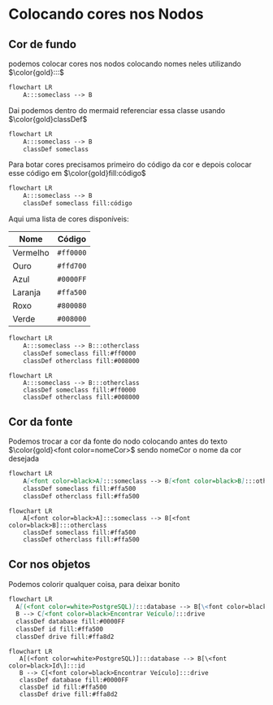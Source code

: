 # Colocando cores nos Nodos

## Cor de fundo

podemos colocar cores nos nodos colocando nomes neles utilizando $\color{gold}:::$

```md
flowchart LR
    A:::someclass --> B
```

Dai podemos dentro do mermaid referenciar essa classe usando $\color{gold}classDef$

```md
flowchart LR
    A:::someclass --> B
    classDef someclass
```

Para botar cores precisamos primeiro do código da cor e depois colocar esse código em $\color{gold}fill:código$

```md
flowchart LR
    A:::someclass --> B
    classDef someclass fill:código
```

Aqui uma lista de cores disponíveis:

Nome|Código|
|---|---|
Vermelho|`#ff0000`
Ouro|`#ffd700`
Azul|`#0000FF`
Laranja|`#ffa500`
Roxo|`#800080`
Verde|`#008000`

```md
flowchart LR
    A:::someclass --> B:::otherclass
    classDef someclass fill:#ff0000
    classDef otherclass fill:#008000
```

```mermaid
flowchart LR
    A:::someclass --> B:::otherclass
    classDef someclass fill:#ff0000
    classDef otherclass fill:#008000
```

## Cor da fonte

Podemos trocar a cor da fonte do nodo colocando antes do texto $\color{gold}<font color=nomeCor>$ sendo nomeCor o nome da cor desejada
    
```md
flowchart LR
    A[<font color=black>A]:::someclass --> B[<font color=black>B]:::otherclass
    classDef someclass fill:#ffa500
    classDef otherclass fill:#ffa500
```

```mermaid
flowchart LR
    A[<font color=black>A]:::someclass --> B[<font color=black>B]:::otherclass
    classDef someclass fill:#ffa500
    classDef otherclass fill:#ffa500
```
    
## Cor nos objetos
    
Podemos colorir qualquer coisa, para deixar bonito
    
  ```md
 flowchart LR
    A[(<font color=white>PostgreSQL)]:::database --> B[\<font color=black>Id\]:::id
    B --> C[<font color=black>Encontrar Veículo]:::drive
    classDef database fill:#0000FF
    classDef id fill:#ffa500
    classDef drive fill:#ffa8d2
 ```
    
 ```mermaid
 flowchart LR
    A[(<font color=white>PostgreSQL)]:::database --> B[\<font color=black>Id\]:::id
    B --> C[<font color=black>Encontrar Veículo]:::drive
    classDef database fill:#0000FF
    classDef id fill:#ffa500
    classDef drive fill:#ffa8d2
 ```
 
 
